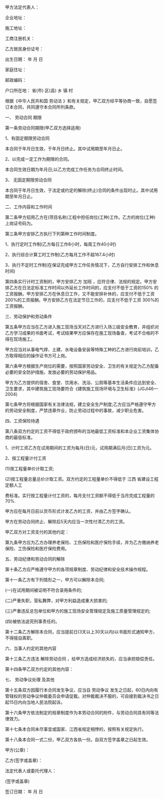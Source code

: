 
 


甲方法定代表人：


企业地址：


施工地址：


工商注册机关：


乙方居民身份证号：


出生日期：   年    月   日


家庭住址：


邮政编码：


户口所在地：   省(市)      区(县)     乡     镇    村


根据《中华人民共和国
劳动法
》和有关规定，甲乙双方经平等协商一致，自愿签订本合同，共同遵守本合同所列条款。


一、
劳动合同
期限


第一条劳动合同期限(甲乙双方选择适用)


1、有固定期限劳动合同


本合同于年月日生效，于年月日终止。其中试用期至年月日止。


2、以完成一定工作为期限的合同。


本合同生效日期为年月日;以乙方完成工作任务为合同终止时间。


3、
无固定期限劳动合同



本合同于年月日生效，于法定或约定的解除(终止)合同的条件出现时止。其中试用期至年月日止。


二、工作内容和工作时间


第二条甲方招用乙方在(项目名称)工程中担任岗位(工种)工作。乙方的岗位(工种)上岗证号码为。


第三条甲方安排乙方执行下列第种工作时间制度。


1、执行定时工作制(乙方每日工作8小时，每周工作40小时)


2、执行综合计算工时工作制(乙方每月工作不超167.4小时)


3、执行不定时工作制(在保证完成甲方工作任务情况下，乙方自行安排工作和休息时间)


第四条实行计时工资制的，甲方安排乙方
加班
，应符合律、法规的规定。甲方安排乙方在日法定标准工作时间以外延长工作时间的，应支付不低于工资的150% 的工资报酬。甲方安排乙方在休息日工作，又不能安排补休的，应支付不低于工资200%的工资报酬。甲方安排乙方在法定节日工作的，应支付不低于工资 300%的工资报酬。


三、劳动保护和劳动条件


第五条甲方应当在乙方进入施工现场当天对乙方进行入场三级安全教育，并组织对乙方学习成果的书面考试，考试结果甲方应保存在施工现场备查，考试不合格的不得在现场施工。


甲方应当对从事电气焊、土建、水电设备安装等特殊工种的乙方进行岗前培训，乙方取得相应的操作证书方可上岗。


第六条甲方根据生产岗位的需要，按照国家劳动安全、卫生的有关规定为乙方配备必要的安全防护措施，发放必要的劳动保护用品。


甲方为乙方提供的宿舍、食堂、饮用水、洗浴、公厕等基本生活条件应达到安全、卫生要求，其中建筑施工现场要符合《建筑施工现场环境与卫生标准》(JGJl46—2004)


第七条甲方将根据国家有关法律法规，建立安全生产制度;乙方应当严格遵守甲方的劳动安全制度，严禁违章作业，防止劳动过程中的事故，减少职业危害。


四、工资保险待遇


第八条双方约定的工资不得低于政府颁布的当地最低工资标准和本企业工资集体协商的最低标准。


1、计时工资乙方在试用期间的工资为每月(日)元，试用期满后月(日)工资为元。


2、按工程量计付工资


(1)按工程量单价计取工资;


(2)按工程量总量总价计取工资。双方约定的工程量单价不得低于
江西
省建设工程定额人工


费标准。实行按工程量计付工资的，每月支付工资额不得低于当月完成工程量的70%.


甲方应在每月日前以货币形式计发乙方的工资，并由乙方签字确认。


甲方在劳动合同终止、解除后5天内应当一次性付清乙方的工资。


甲乙双方对工资支付的其他约定：


第九条甲方应为乙方办理养老保险、工伤保险和医疗保险手续，并为乙方缴纳养老保险、工伤保险和医疗保险费用。


五、劳动纪律和劳动合同的解除


第十条乙方应严格遵守甲方的各项规章制度、劳动纪律和安全技术操作规程。


第十一条乙方有下列情形之一，甲方可以解除本合同;


(一)在试用期间被证明不符合录用条件的;


(二)严重失职，营私舞弊，对甲方利益造成重大损害的;


(三)严重违反总包单位和甲方的施工现场安全管理规定及施工质量管理规定的;


(四)被依法追究刑事责任的。


第十二条乙方解除本合同，应当提前日(3天以上30天以内)以书面形式通知甲方，不得擅自离职。


六、当事人约定的其他内容


第十三条乙方违法
解除劳动合同
，给甲方造成经济损失的，应当承担赔偿责任。


第十四条甲乙双方约定的其他内容：


七、
劳动争议处理
及其他


第十五条双方因履行本合同发生争议，应当自
劳动争议
发生之日起，60日内向有管辖权的劳动争议仲裁委员会申请促裁。对仲裁裁决不服的，可自接到裁决书之日起15日内向当地人民法院起诉。


第十六条甲方依法制定的规章制度作为本劳动合同的附件，与劳动合同具有同等法律效力。


第十七条本合同未尽事宜或国家、江西省规定相悖的，按照有关规定执行。


第十八条本合同一式二份，甲乙双方各执一份。自双方签字盖章之日起生效。


甲方(公章)：                  



乙方(签字或盖章)：


法定代表人或委托代理人：


(签字或盖章)


签订日期： 年 月 日
 


 

 
 
 
 
 
  


  
 

  


  


  
 
 
 
 

